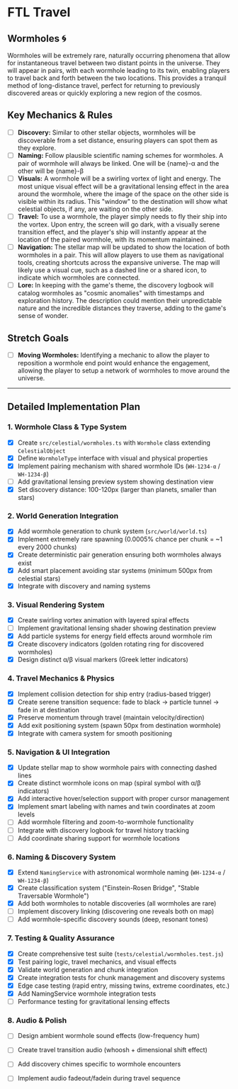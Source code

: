 # FTL Travel

## Wormholes 🌀
Wormholes will be extremely rare, naturally occurring phenomena that allow for instantaneous travel between two distant points in the universe. They will appear in pairs, with each wormhole leading to its twin, enabling players to travel back and forth between the two locations. This provides a tranquil method of long-distance travel, perfect for returning to previously discovered areas or quickly exploring a new region of the cosmos.

## Key Mechanics & Rules
- [ ] **Discovery:** Similar to other stellar objects, wormholes will be discoverable from a set distance, ensuring players can spot them as they explore.
- [ ] **Naming:** Follow plausible scientific naming schemes for wormholes.  A pair of wormhole will always be linked.  One will be {name}-α and the other will be {name}-β
- [ ] **Visuals:** A wormhole will be a swirling vortex of light and energy. The most unique visual effect will be a gravitational lensing effect  in the area around the wormhole, where the image of the space on the other side is visible within its radius. This "window" to the destination will show what celestial objects, if any, are waiting on the other side.
- [ ] **Travel:** To use a wormhole, the player simply needs to fly their ship into the vortex. Upon entry, the screen will go dark, with a visually serene transition effect, and the player's ship will instantly appear at the location of the paired wormhole, with its momentum maintained.
- [ ] **Navigation:** The stellar map will be updated to show the location of both wormholes in a pair. This will allow players to use them as navigational tools, creating shortcuts across the expansive universe. The map will likely use a visual cue, such as a dashed line or a shared icon, to indicate which wormholes are connected.
- [ ] **Lore:** In keeping with the game's theme, the discovery logbook will catalog wormholes as "cosmic anomalies" with timestamps and exploration history. The description could mention their unpredictable nature and the incredible distances they traverse, adding to the game's sense of wonder.

## Stretch Goals
- [ ] **Moving Wormholes:** Identifying a mechanic to allow the player to reposition a wormhole end point would enhance the engagement, allowing the player to setup a network of wormholes to move around the universe.

---

## Detailed Implementation Plan

### 1. **Wormhole Class & Type System** 
- [x] Create `src/celestial/wormholes.ts` with `Wormhole` class extending `CelestialObject`
- [x] Define `WormholeType` interface with visual and physical properties
- [x] Implement pairing mechanism with shared wormhole IDs (`WH-1234-α` / `WH-1234-β`)
- [ ] Add gravitational lensing preview system showing destination view
- [x] Set discovery distance: 100-120px (larger than planets, smaller than stars)

### 2. **World Generation Integration**
- [x] Add wormhole generation to chunk system (`src/world/world.ts`)
- [x] Implement extremely rare spawning (0.0005% chance per chunk = ~1 every 2000 chunks)
- [x] Create deterministic pair generation ensuring both wormholes always exist
- [x] Add smart placement avoiding star systems (minimum 500px from celestial stars)
- [x] Integrate with discovery and naming systems

### 3. **Visual Rendering System**
- [x] Create swirling vortex animation with layered spiral effects
- [ ] Implement gravitational lensing shader showing destination preview
- [x] Add particle systems for energy field effects around wormhole rim
- [x] Create discovery indicators (golden rotating ring for discovered wormholes)
- [x] Design distinct α/β visual markers (Greek letter indicators)

### 4. **Travel Mechanics & Physics**
- [x] Implement collision detection for ship entry (radius-based trigger)
- [x] Create serene transition sequence: fade to black → particle tunnel → fade in at destination  
- [x] Preserve momentum through travel (maintain velocity/direction)
- [x] Add exit positioning system (spawn 50px from destination wormhole)
- [x] Integrate with camera system for smooth positioning

### 5. **Navigation & UI Integration**
- [x] Update stellar map to show wormhole pairs with connecting dashed lines
- [x] Create distinct wormhole icons on map (spiral symbol with α/β indicators)
- [x] Add interactive hover/selection support with proper cursor management
- [x] Implement smart labeling with names and twin coordinates at zoom levels
- [ ] Add wormhole filtering and zoom-to-wormhole functionality  
- [ ] Integrate with discovery logbook for travel history tracking
- [ ] Add coordinate sharing support for wormhole locations

### 6. **Naming & Discovery System**
- [x] Extend `NamingService` with astronomical wormhole naming (`WH-1234-α` / `WH-1234-β`)
- [x] Create classification system ("Einstein-Rosen Bridge", "Stable Traversable Wormhole")
- [x] Add both wormholes to notable discoveries (all wormholes are rare)
- [ ] Implement discovery linking (discovering one reveals both on map)
- [ ] Add wormhole-specific discovery sounds (deep, resonant tones)

### 7. **Testing & Quality Assurance**
- [x] Create comprehensive test suite (`tests/celestial/wormholes.test.js`)
- [x] Test pairing logic, travel mechanics, and visual effects
- [x] Validate world generation and chunk integration
- [x] Create integration tests for chunk management and discovery systems
- [x] Edge case testing (rapid entry, missing twins, extreme coordinates, etc.)
- [x] Add NamingService wormhole integration tests
- [ ] Performance testing for gravitational lensing effects

### 8. **Audio & Polish**
- [ ] Design ambient wormhole sound effects (low-frequency hum)
- [ ] Create travel transition audio (whoosh + dimensional shift effect)
- [ ] Add discovery chimes specific to wormhole encounters
- [ ] Implement audio fadeout/fadein during travel sequence

